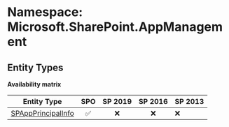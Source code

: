 # Namespace: Microsoft.SharePoint.AppManagement

## Entity Types

**Availability matrix**

Entity Type | SPO | SP 2019 | SP 2016 | SP 2013
----------|:---:|:-------:|:-------:|:-------
[SPAppPrincipalInfo](./EntityTypes/SPAppPrincipalInfo.md) | ✅ | ❌ | ❌ | ❌